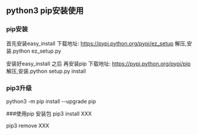## python3 pip安装使用

### pip安装
首先安装easy_install
下载地址: https://pypi.python.org/pypi/ez_setup
解压,安装.python ez_setup.py

安装好easy_install 之后 再安装pip
下载地址: https://pypi.python.org/pypi/pip
解压,安装.python setup.py install

### pip3升级
python3 -m pip install --upgrade pip

###使用pip 安装包
pip3 install XXX

pip3 remove XXX 
